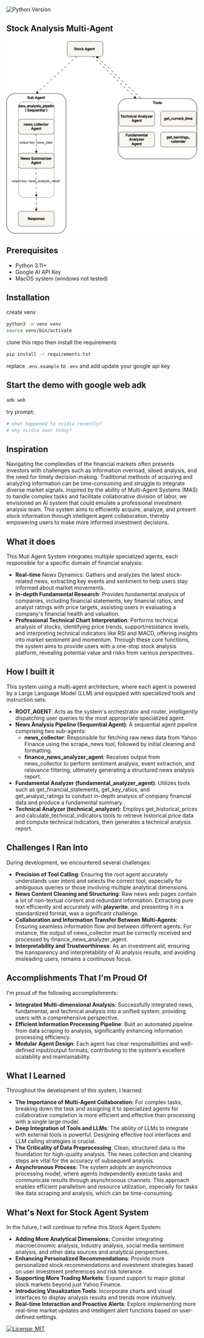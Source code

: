 ![Python Version](https://img.shields.io/badge/Python-3.11%2B-blue.svg?style=flat&logo=python)

## Stock Analysis Multi-Agent

![Agent SDK Google.drawio 图示](/assets/Agent%20SDK%20Google.drawio.svg)

## Prerequisites

- Python 3.11+
- Google AI API Key
- MacOS system  (windows not tested)
## Installation
create venv
```bash
python3 -m venv venv
source venv/bin/activate
```
clone this repo then install the requirements
```bash
pip install -r requirements.txt
```

replace `.env.example` to `.env` and add update your  google api key

## Start the demo with google web adk
```bash
adk web
```

try prompt:
```bash
# what happened to nvidia recently?
# why nvidia soar today?
```


## Inspiration
Navigating the complexities of the financial markets often presents investors with challenges such as information overload, siloed analysis, and the need for timely decision-making. Traditional methods of acquiring and analyzing information can be time-consuming and struggle to integrate diverse market signals. Inspired by the ability of Multi-Agent Systems (MAS) to handle complex tasks and facilitate collaborative division of labor, we envisioned an AI system that could emulate a professional investment analysis team. This system aims to efficiently acquire, analyze, and present stock information through intelligent agent collaboration, thereby empowering users to make more informed investment decisions.

## What it does
This Muti Agent System integrates multiple specialized agents, each responsible for a specific domain of financial analysis:

- **Real-time** News Dynamics: Gathers and analyzes the latest stock-related news, extracting key events and sentiment to help users stay informed about market movements.
- **In-depth Fundamental Research**: Provides fundamental analysis of companies, including financial statements, key financial ratios, and analyst ratings with price targets, assisting users in evaluating a company's financial health and valuation.
- **Professional Technical Chart Interpretation**: Performs technical analysis of stocks, identifying price trends, support/resistance levels, and interpreting technical indicators like RSI and MACD, offering insights into market sentiment and momentum.
Through these core functions, the system aims to provide users with a one-stop stock analysis platform, revealing potential value and risks from various perspectives.

## How I built it
This system using a multi-agent architecture, where each agent is powered by a Large Language Model (LLM) and equipped with specialized tools and instruction sets:

- **ROOT_AGENT**: Acts as the system's orchestrator and router, intelligently dispatching user queries to the most appropriate specialized agent.
- **News Analysis Pipeline (Sequential Agent)**: A sequential agent pipeline comprising two sub-agents:
  - **news_collector**: Responsible for fetching raw news data from Yahoo Finance using the scrape_news tool, followed by initial cleaning and formatting.
  - **finance_news_analyzer_agent**: Receives output from news_collector to perform sentiment analysis, event extraction, and relevance filtering, ultimately generating a structured news analysis report.
- **Fundamental Analyzer (fundamental_analyzer_agent)**: Utilizes tools such as get_financial_statements, get_key_ratios, and get_analyst_ratings to conduct in-depth analysis of company financial data and produce a fundamental summary.
- **Technical Analyzer (technical_analyzer)**: Employs get_historical_prices and calculate_technical_indicators tools to retrieve historical price data and compute technical indicators, then generates a technical analysis report.


## Challenges I Ran Into
During development, we encountered several challenges:

- **Precision of Tool Calling**: Ensuring the root agent accurately understands user intent and selects the correct tool, especially for ambiguous queries or those involving multiple analytical dimensions.
- **News Content Cleaning and Structuring**: Raw news web pages contain a lot of non-textual content and redundant information. Extracting pure text efficiently and accurately with **playwrite**, and presenting it in a standardized format, was a significant challenge.
- **Collaboration and Information Transfer Between Multi-Agents**: Ensuring seamless information flow and between different agents. For instance, the output of news_collector must be correctly received and processed by finance_news_analyzer_agent.
- **Interpretability and Trustworthiness**: As an investment aid, ensuring the transparency and interpretability of AI analysis results, and avoiding misleading users, remains a continuous focus.

## Accomplishments That I'm Proud Of
I'm proud of the following accomplishments:

- **Integrated Multi-dimensional Analysis**: Successfully integrated news, fundamental, and technical analysis into a unified system, providing users with a comprehensive perspective.
- **Efficient Information Processing Pipeline**: Built an automated pipeline from data scraping to analysis, significantly enhancing information processing efficiency.
- **Modular Agent Design**: Each agent has clear responsibilities and well-defined input/output formats, contributing to the system's excellent scalability and maintainability.

## What I Learned
Throughout the development of this system, I learned:

- **The Importance of Multi-Agent Collaboration**: For complex tasks, breaking down the task and assigning it to specialized agents for collaborative completion is more efficient and effective than processing with a single large model.
- **Deep Integration of Tools and LLMs**: The ability of LLMs to integrate with external tools is powerful. Designing effective tool interfaces and LLM calling strategies is crucial.
- **The Criticality of Data Preprocessing**: Clean, structured data is the foundation for high-quality analysis. The news collection and cleaning steps are vital for the accuracy of subsequent analysis.
- **Asynchronous Process**: The system adopts an asynchronous processing model, where agents independently execute tasks and communicate results through asynchronous channels. This approach enables efficient parallelism and resource utilization, especially for tasks like data scraping and analysis, which can be time-consuming.

## What's Next for Stock Agent System
In the future, I will continue to refine this Stock Agent System:

- **Adding More Analytical Dimensions:** Consider integrating macroeconomic analysis, industry analysis, social media sentiment analysis, and other data sources and analytical perspectives.
- **Enhancing Personalized Recommendations**: Provide more personalized stock recommendations and investment strategies based on user investment preferences and risk tolerance.
- **Supporting More Trading Markets**: Expand support to major global stock markets beyond just Yahoo Finance.
- **Introducing Visualization Tools**: Incorporate charts and visual interfaces to display analysis results and trends more intuitively.
- **Real-time Interaction and Proactive Alerts**: Explore implementing more real-time market updates and intelligent alert functions based on user-defined settings.


[![License: MIT](https://img.shields.io/badge/License-MIT-yellow.svg)](./LICENSE)
